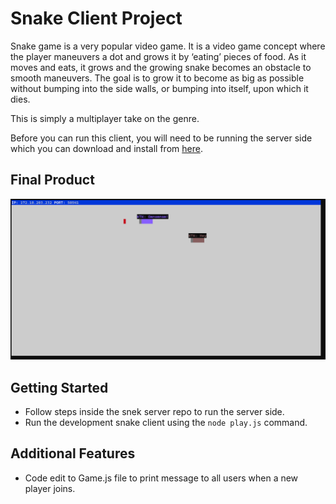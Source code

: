 # Snake Client Project

Snake game is a very popular video game. It is a video game concept where the player maneuvers a dot and grows it by ‘eating’ pieces of food. As it moves and eats, it grows and the growing snake becomes an obstacle to smooth maneuvers. The goal is to grow it to become as big as possible without bumping into the side walls, or bumping into itself, upon which it dies.

This is simply a multiplayer take on the genre.

Before you can run this client, you will need to be running the server side which you can download and install from <a href="https://github.com/lighthouse-labs/snek-multiplayer">here</a>. 

## Final Product

!["screenshot of multiplayer game play"](/snake.png)

## Getting Started

- Follow steps inside the snek server repo to run the server side.
- Run the development snake client using the `node play.js` command.

## Additional Features

- Code edit to Game.js file to print message to all users when a new player joins.